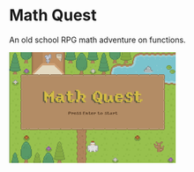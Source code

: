 # Math Quest
An old school RPG math adventure on functions.

<img src="title screen.png" width="60%">
